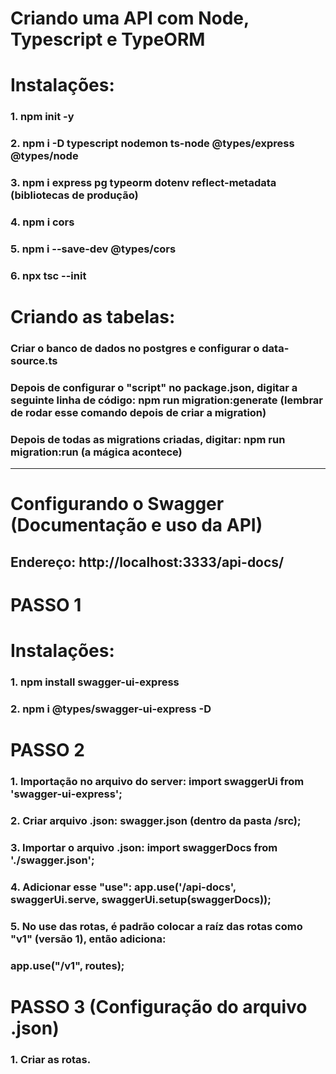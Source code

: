 # Criando uma API com Node, Typescript e TypeORM

# Instalações:
### 1. npm init -y
### 2. npm i -D typescript nodemon ts-node @types/express @types/node
### 3. npm i express pg typeorm dotenv reflect-metadata (bibliotecas de produção)
### 4. npm i cors
### 5. npm i --save-dev @types/cors
### 6. npx tsc --init

# Criando as tabelas:
### Criar o banco de dados no postgres e configurar o data-source.ts
### Depois de configurar o "script" no package.json, digitar a seguinte linha de código: npm run migration:generate (lembrar de rodar esse comando depois de criar a migration)
### Depois de todas as migrations criadas, digitar: npm run migration:run (a mágica acontece)

---

# Configurando o Swagger (Documentação e uso da API)

## Endereço: http://localhost:3333/api-docs/


# PASSO 1

# Instalações:
### 1. npm install swagger-ui-express
### 2. npm i @types/swagger-ui-express -D

# PASSO 2

### 1. Importação no arquivo do server: import swaggerUi from 'swagger-ui-express';
### 2. Criar arquivo .json: swagger.json (dentro da pasta /src);
### 3. Importar o arquivo .json: import swaggerDocs from './swagger.json';
### 4. Adicionar esse "use": app.use('/api-docs', swaggerUi.serve, swaggerUi.setup(swaggerDocs));
### 5. No use das rotas, é padrão colocar a raíz das rotas como "v1" (versão 1), então adiciona: 
###    app.use("/v1", routes);

# PASSO 3 (Configuração do arquivo .json)

### 1. Criar as rotas.





